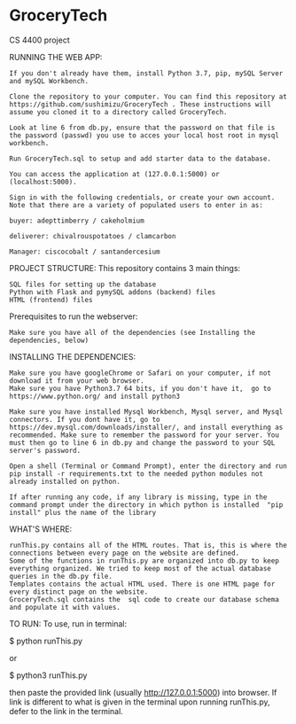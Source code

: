 # GroceryTech
CS 4400 project 

RUNNING THE WEB APP:


    If you don't already have them, install Python 3.7, pip, mySQL Server and mySQL Workbench.

    Clone the repository to your computer. You can find this repository at https://github.com/sushimizu/GroceryTech . These instructions will assume you cloned it to a directory called GroceryTech.
    
    Look at line 6 from db.py, ensure that the password on that file is the password (passwd) you use to acces your local host root in mysql workbench.

    Run GroceryTech.sql to setup and add starter data to the database.

    You can access the application at (127.0.0.1:5000) or (localhost:5000).

    Sign in with the following credentials, or create your own account. Note that there are a variety of populated users to enter in as:

    buyer: adepttimberry / cakeholmium

    deliverer: chivalrouspotatoes / clamcarbon

    Manager: ciscocobalt / santandercesium

PROJECT STRUCTURE:
    This repository contains 3 main things:

    SQL files for setting up the database
    Python with Flask and pymySQL addons (backend) files
    HTML (frontend) files

Prerequisites to run the webserver:

    Make sure you have all of the dependencies (see Installing the dependencies, below)

INSTALLING THE DEPENDENCIES:


    Make sure you have googleChrome or Safari on your computer, if not download it from your web browser.
    Make sure you have Python3.7 64 bits, if you don't have it,  go to https://www.python.org/ and install python3
    
    Make sure you have installed Mysql Workbench, Mysql server, and Mysql connectors. If you dont have it, go to https://dev.mysql.com/downloads/installer/, and install everything as recommended. Make sure to remember the password for your server. You must then go to line 6 in db.py and change the password to your SQL server's password.
    
    Open a shell (Terminal or Command Prompt), enter the directory and run pip install -r requirements.txt to the needed python modules not already installed on python.
    
    If after running any code, if any library is missing, type in the command prompt under the directory in which python is installed  "pip install" plus the name of the library
    
    

WHAT'S WHERE:


    runThis.py contains all of the HTML routes. That is, this is where the connections between every page on the website are defined.
    Some of the functions in runThis.py are organized into db.py to keep everything organized. We tried to keep most of the actual database queries in the db.py file.
    Templates contains the actual HTML used. There is one HTML page for every distinct page on the website. 
    GroceryTech.sql contains the  sql code to create our database schema and populate it with values.


TO RUN:
To use, run in terminal:

$ python runThis.py

or 

$ python3 runThis.py

then paste the provided link (usually http://127.0.0.1:5000) into browser. If link is different to what is given in the terminal upon running runThis.py, defer to the link in the terminal.
